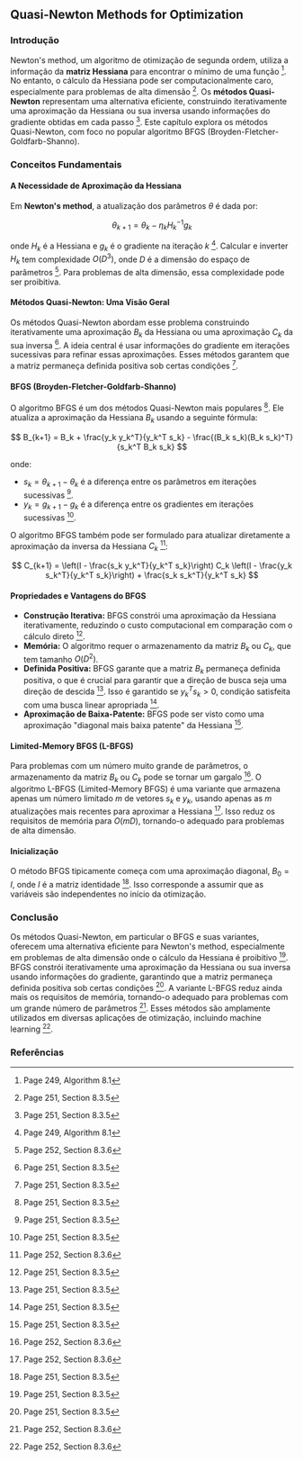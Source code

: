 ## Quasi-Newton Methods for Optimization

### Introdução
Newton's method, um algoritmo de otimização de segunda ordem, utiliza a informação da **matriz Hessiana** para encontrar o mínimo de uma função [^249]. No entanto, o cálculo da Hessiana pode ser computacionalmente caro, especialmente para problemas de alta dimensão [^251]. Os **métodos Quasi-Newton** representam uma alternativa eficiente, construindo iterativamente uma aproximação da Hessiana ou sua inversa usando informações do gradiente obtidas em cada passo [^251]. Este capítulo explora os métodos Quasi-Newton, com foco no popular algoritmo BFGS (Broyden-Fletcher-Goldfarb-Shanno).

### Conceitos Fundamentais

#### A Necessidade de Aproximação da Hessiana
Em **Newton's method**, a atualização dos parâmetros $\theta$ é dada por:

$$ \theta_{k+1} = \theta_k - \eta_k H_k^{-1} g_k $$

onde $H_k$ é a Hessiana e $g_k$ é o gradiente na iteração $k$ [^249]. Calcular e inverter $H_k$ tem complexidade $O(D^3)$, onde $D$ é a dimensão do espaço de parâmetros [^252]. Para problemas de alta dimensão, essa complexidade pode ser proibitiva.

#### Métodos Quasi-Newton: Uma Visão Geral
Os métodos Quasi-Newton abordam esse problema construindo iterativamente uma aproximação $B_k$ da Hessiana ou uma aproximação $C_k$ da sua inversa [^251]. A ideia central é usar informações do gradiente em iterações sucessivas para refinar essas aproximações. Esses métodos garantem que a matriz permaneça definida positiva sob certas condições [^251].

#### BFGS (Broyden-Fletcher-Goldfarb-Shanno)
O algoritmo BFGS é um dos métodos Quasi-Newton mais populares [^251]. Ele atualiza a aproximação da Hessiana $B_k$ usando a seguinte fórmula:

$$ B_{k+1} = B_k + \frac{y_k y_k^T}{y_k^T s_k} - \frac{(B_k s_k)(B_k s_k)^T}{s_k^T B_k s_k} $$

onde:
- $s_k = \theta_{k+1} - \theta_k$ é a diferença entre os parâmetros em iterações sucessivas [^251].
- $y_k = g_{k+1} - g_k$ é a diferença entre os gradientes em iterações sucessivas [^251].

O algoritmo BFGS também pode ser formulado para atualizar diretamente a aproximação da inversa da Hessiana $C_k$ [^252]:

$$ C_{k+1} = \left(I - \frac{s_k y_k^T}{y_k^T s_k}\right) C_k \left(I - \frac{y_k s_k^T}{y_k^T s_k}\right) + \frac{s_k s_k^T}{y_k^T s_k} $$

#### Propriedades e Vantagens do BFGS
- **Construção Iterativa:** BFGS constrói uma aproximação da Hessiana iterativamente, reduzindo o custo computacional em comparação com o cálculo direto [^251].
- **Memória:** O algoritmo requer o armazenamento da matriz $B_k$ ou $C_k$, que tem tamanho $O(D^2)$.
- **Definida Positiva:** BFGS garante que a matriz $B_k$ permaneça definida positiva, o que é crucial para garantir que a direção de busca seja uma direção de descida [^251]. Isso é garantido se $y_k^T s_k > 0$, condição satisfeita com uma busca linear apropriada [^251].
- **Aproximação de Baixa-Patente:** BFGS pode ser visto como uma aproximação "diagonal mais baixa patente" da Hessiana [^251].

#### Limited-Memory BFGS (L-BFGS)
Para problemas com um número muito grande de parâmetros, o armazenamento da matriz $B_k$ ou $C_k$ pode se tornar um gargalo [^252]. O algoritmo L-BFGS (Limited-Memory BFGS) é uma variante que armazena apenas um número limitado $m$ de vetores $s_k$ e $y_k$, usando apenas as $m$ atualizações mais recentes para aproximar a Hessiana [^252]. Isso reduz os requisitos de memória para $O(mD)$, tornando-o adequado para problemas de alta dimensão.

#### Inicialização
O método BFGS tipicamente começa com uma aproximação diagonal, $B_0 = I$, onde $I$ é a matriz identidade [^251]. Isso corresponde a assumir que as variáveis são independentes no início da otimização.

### Conclusão

Os métodos Quasi-Newton, em particular o BFGS e suas variantes, oferecem uma alternativa eficiente para Newton's method, especialmente em problemas de alta dimensão onde o cálculo da Hessiana é proibitivo [^251]. BFGS constrói iterativamente uma aproximação da Hessiana ou sua inversa usando informações do gradiente, garantindo que a matriz permaneça definida positiva sob certas condições [^251]. A variante L-BFGS reduz ainda mais os requisitos de memória, tornando-o adequado para problemas com um grande número de parâmetros [^252]. Esses métodos são amplamente utilizados em diversas aplicações de otimização, incluindo machine learning [^252].

### Referências
[^249]: Page 249, Algorithm 8.1
[^251]: Page 251, Section 8.3.5
[^252]: Page 252, Section 8.3.6
<!-- END -->